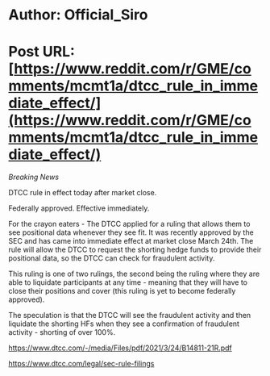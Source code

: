 # Author: Official_Siro
# Post URL: [https://www.reddit.com/r/GME/comments/mcmt1a/dtcc_rule_in_immediate_effect/](https://www.reddit.com/r/GME/comments/mcmt1a/dtcc_rule_in_immediate_effect/)


*Breaking News*

DTCC rule in effect today after market close.

Federally approved. Effective immediately.

For the crayon eaters - The DTCC applied for a ruling that allows them to see positional data whenever they see fit. It was recently approved by the SEC and has came into immediate effect at market close March 24th. The rule will allow the DTCC to request the shorting hedge funds to provide their positional data, so the DTCC can check for fraudulent activity.

This ruling is one of two rulings, the second being the ruling where they are able to liquidate participants at any time - meaning that they will have to close their positions and cover (this ruling is yet to become federally approved).

The speculation is that the DTCC will see the fraudulent activity and then liquidate the shorting HFs when they see a confirmation of fraudulent activity - shorting of over 100%.

https://www.dtcc.com/-/media/Files/pdf/2021/3/24/B14811-21R.pdf

https://www.dtcc.com/legal/sec-rule-filings